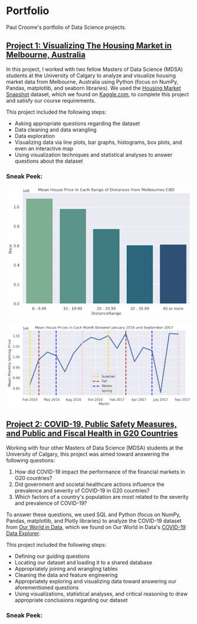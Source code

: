 # Portfolio
Paul Croome's portfolio of Data Science projects. 


## [Project 1: Visualizing The Housing Market in Melbourne, Australia](https://github.com/rodrigorosalesa/Data-601)
In this project, I worked with two fellow Masters of Data Science (MDSA) students at the University of Calgary to analyze and visualize housing market data from Melbourne, Australia using Python (focus on NumPy, Pandas, matplotlib, and seaborn libraries). We used the [Housing Market Snapshot](https://www.kaggle.com/datasets/dansbecker/melbourne-housing-snapshot) dataset, which we found on [Kaggle.com](https://www.kaggle.com/), to complete this project and satisfy our course requirements. 

This project included the following steps: 
- Asking appropriate questions regarding the dataset
- Data cleaning and data wrangling
- Data exploration
- Visualizing data via line plots, bar graphs, histograms, box plots, and even an interactive map
- Using visualization techniques and statistical analyses to answer questions about the dataset

### Sneak Peek:
![Image of a bar graph displaying the mean price of houses sold in Melbourne, based on the distance of the house from Melbourne's Central Business District (CBD), using data from the "Housing Market Snapshot" dataset.](https://github.com/pcroome/pcroome_portfolio/blob/main/sneak_peek_images/house_price_by_distance_melb_601.png)

![Image of a line graph displaying the mean price of houses sold in each month from January 2016 to September 2017, based on the "Housing Market Snapshot" dataset.](https://github.com/pcroome/pcroome_portfolio/blob/main/sneak_peek_images/house_prices_line_melb_601.png)


## [Project 2: COVID-19, Public Safety Measures, and Public and Fiscal Health in G20 Countries](https://github.com/rodrigorosalesa/Portfolio/tree/main/Covid_19_Analysis)
Working with four other Masters of Data Science (MDSA) students at the University of Calgary, this project was aimed toward answering the following questions: 
  1. How did COVID-19 impact the performance of the financial markets in G20 countries?
  2. Did government and societal healthcare actions influence the prevalence and severity of COVID-19 in G20 countries?
  3. Which factors of a country's population are most related to the severity and prevalence of COVID-19?

To answer these questions, we used SQL and Python (focus on NumPy, Pandas, matplotlib, and Plotly libraries) to analyze the COVID-19 dataset from [Our World in Data](https://github.com/owid/covid-19-data/tree/master/public/data), which we found on Our World in Data's [COVID-19 Data Explorer](https://ourworldindata.org/explorers/coronavirus-data-explorer?zoomToSelection=true&time=2020-03-01..latest&facet=none&pickerSort=asc&pickerMetric=location&Metric=Confirmed+cases&Interval=7-day+rolling+average&Relative+to+Population=true&Color+by+test+positivity=false&country=USA~GBR~CAN~DEU~ITA~IND). 

This project included the following steps: 
- Defining our guiding questions
- Locating our dataset and loading it to a shared database
- Appropriately joining and wrangling tables
- Cleaning the data and feature engineering
- Appropriately exploring and visualizing data toward answering our aforementioned questions
- Using visualizations, statistical analyses, and critical reasoning to draw appropriate conclusions regarding our dataset

### Sneak Peek:
